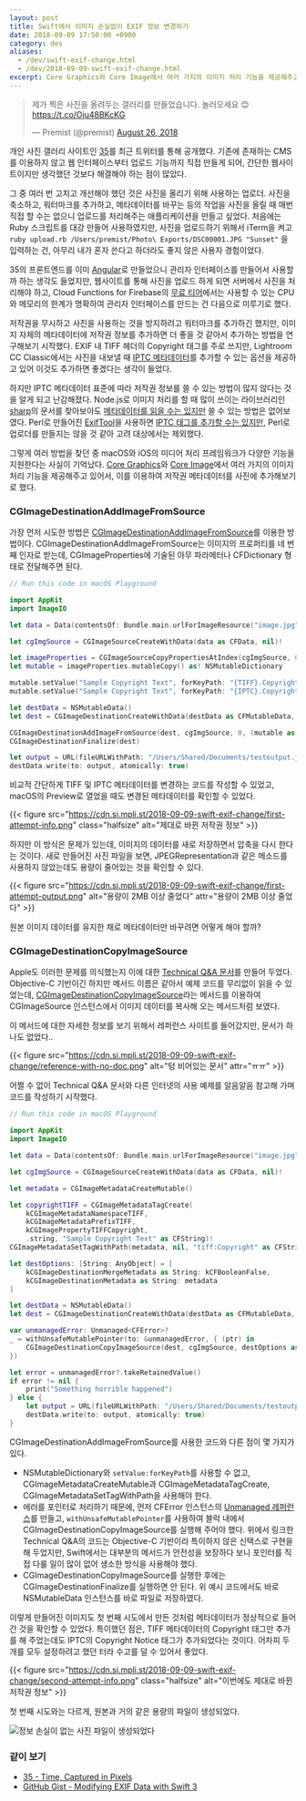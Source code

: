 ```yaml
---
layout: post
title: Swift에서 이미지 손실없이 EXIF 정보 변경하기
date: 2018-09-09 17:50:00 +0900
category: dev
aliases:
  - /dev/swift-exif-change.html
  - /dev/2018-09-09-swift-exif-change.html
excerpt: Core Graphics와 Core Image에서 여러 가지의 이미지 처리 기능을 제공해주고 있어서, 이를 이용하여 저작권 메타데이터를 사진에 추가해보기로 했다.
---
```


<blockquote class="twitter-tweet" data-lang="en"><p lang="ko" dir="ltr">제가 찍은 사진을 올려두는 갤러리를 만들었습니다. 놀러오세요 😊 <a href="https://t.co/Oju48BKcKG">https://t.co/Oju48BKcKG</a></p>&mdash; Premist (@premist) <a href="https://twitter.com/premist/status/1033708178398109699?ref_src=twsrc%5Etfw">August 26, 2018</a></blockquote>
<script async src="https://platform.twitter.com/widgets.js" charset="utf-8"></script>

개인 사진 갤러리 사이트인 [35](https://35.premi.st/)를 최근 트위터를 통해 공개했다. 기존에 존재하는 CMS를 이용하지 않고 웹 인터페이스부터 업로드 기능까지 직접 만들게 되어, 간단한 웹사이트이지만 생각했던 것보다 해결해야 하는 점이 많았다.

그 중 여러 번 고치고 개선해야 했던 것은 사진을 올리기 위해 사용하는 업로더. 사진을 축소하고, 워터마크를 추가하고, 메타데이터를 바꾸는 등의 작업을 사진을 올릴 때 매번 직접 할 수는 없으니 업로드를 처리해주는 애플리케이션을 만들고 싶었다. 처음에는 Ruby 스크립트를 대강 만들어 사용하였지만, 사진을 업로드하기 위해서 iTerm을 켜고 `ruby upload.rb /Users/premist/Photo\ Exports/DSC00001.JPG "Sunset"` 을 입력하는 건, 아무리 내가 혼자 쓴다고 하더라도 좋지 않은 사용자 경험이었다.

35의 프론트엔드를 이미 [Angular](https://angular.io/)로 만들었으니 관리자 인터페이스를 만들어서 사용할까 하는 생각도 들었지만, 웹사이트를 통해 사진을 업로드 하게 되면 서버에서 사진을 처리해야 하고, Cloud Functions for Firebase의 [무료 티어](https://firebase.google.com/pricing/)에서는 사용할 수 있는 CPU와 메모리의 한계가 명확하여 관리자 인터페이스를 만드는 건 다음으로 미루기로 했다.

저작권을 무시하고 사진을 사용하는 것을 방지하려고 워터마크를 추가하긴 했지만, 이미지 자체의 메타데이터에 저작권 정보를 추가하면 더 좋을 것 같아서 추가하는 방법을 연구해보기 시작했다. EXIF 내 TIFF 헤더의 Copyright 태그를 주로 쓰지만, Lightroom CC Classic에서는 사진을 내보낼 때 [IPTC 메타데이터](https://iptc.org/standards/photo-metadata/iptc-standard/)를 추가할 수 있는 옵션을 제공하고 있어 이것도 추가하면 좋겠다는 생각이 들었다.

하지만 IPTC 메타데이터 표준에 따라 저작권 정보를 쓸 수 있는 방법이 많지 않다는 것을 알게 되고 난감해졌다. Node.js로 이미지 처리를 할 때 많이 쓰이는 라이브러리인 [sharp](http://sharp.pixelplumbing.com/)의 문서를 찾아보아도 [메타데이터를 읽을 수는 있지만](http://sharp.pixelplumbing.com/en/stable/api-output/#withmetadata) 쓸 수 있는 방법은 없어보였다. Perl로 만들어진 [ExifTool](https://www.sno.phy.queensu.ca/~phil/exiftool/)을 사용하면 [IPTC 태그를 추가할 수는 있지만](https://unix.stackexchange.com/a/125880), Perl로 업로더를 만들지는 않을 것 같아 고려 대상에서는 제외했다.

그렇게 여러 방법을 찾던 중 macOS와 iOS의 미디어 처리 프레임워크가 다양한 기능을 지원한다는 사실이 기억났다. [Core Graphics](https://developer.apple.com/documentation/coregraphics)와 [Core Image](https://developer.apple.com/documentation/coreimage)에서 여러 가지의 이미지 처리 기능을 제공해주고 있어서, 이를 이용하여 저작권 메타데이터를 사진에 추가해보기로 했다.

### CGImageDestinationAddImageFromSource

가장 먼저 시도한 방법은 [CGImageDestinationAddImageFromSource](https://developer.apple.com/documentation/imageio/1465143-cgimagedestinationaddimagefromso)를 이용한 방법이다. CGImageDestinationAddImageFromSource는 이미지의 프로퍼티를 네 번째 인자로 받는데, CGImageProperties에 기술된 아무 파라메터나 CFDictionary 형태로 전달해주면 된다.

```swift
// Run this code in macOS Playground

import AppKit
import ImageIO

let data = Data(contentsOf: Bundle.main.urlForImageResource("image.jpg")!)

let cgImgSource = CGImageSourceCreateWithData(data as CFData, nil)!

let imageProperties = CGImageSourceCopyPropertiesAtIndex(cgImgSource, 0, nil)! as NSDictionary
let mutable = imageProperties.mutableCopy() as! NSMutableDictionary

mutable.setValue("Sample Copyright Text", forKeyPath: "{TIFF}.Copyright")
mutable.setValue("Sample Copyright Text", forKeyPath: "{IPTC}.CopyrightNotice")

let destData = NSMutableData()
let dest = CGImageDestinationCreateWithData(destData as CFMutableData, CGImageSourceGetType(cgImgSource)!, 1, nil)!

CGImageDestinationAddImageFromSource(dest, cgImgSource, 0, (mutable as CFDictionary))
CGImageDestinationFinalize(dest)

let output = URL(fileURLWithPath: "/Users/Shared/Documents/testoutput.jpg")
destData.write(to: output, atomically: true)
```

비교적 간단하게 TIFF 및 IPTC 메타데이터를 변경하는 코드를 작성할 수 있었고, macOS의 Preview로 열었을 때도 변경된 메타데이터를 확인할 수 있었다.


{{< figure
  src="https://cdn.si.mpli.st/2018-09-09-swift-exif-change/first-attempt-info.png"
  class="halfsize"
  alt="제대로 바뀐 저작권 정보" >}}

하지만 이 방식은 문제가 있는데, 이미지의 데이터를 새로 저장하면서 압축을 다시 한다는 것이다. 새로 만들어진 사진 파일을 보면, JPEGRepresentation과 같은 메소드를 사용하지 않았는데도 용량이 줄어있는 것을 확인할 수 있다.

{{< figure
  src="https://cdn.si.mpli.st/2018-09-09-swift-exif-change/first-attempt-output.png"
  alt="용량이 2MB 이상 줄었다"
  attr="용량이 2MB 이상 줄었다" >}}

원본 이미지 데이터를 유지한 채로 메타데이터만 바꾸려면 어떻게 해야 할까?

### CGImageDestinationCopyImageSource

Apple도 이러한 문제를 의식했는지 이에 대한 [Technical Q&A 문서](https://developer.apple.com/library/archive/qa/qa1895/_index.html)를 만들어 두었다. Objective-C 기반이긴 하지만 메서드 이름은 같아서 예제 코드를 무리없이 읽을 수 있었는데, [CGImageDestinationCopyImageSource](https://developer.apple.com/documentation/imageio/1465189-cgimagedestinationcopyimagesourc)라는 메서드를 이용하여 CGImageSource 인스턴스에서 이미지 데이터를 복사해 오는 메서드처럼 보였다.

이 메서드에 대한 자세한 정보를 보기 위해서 레퍼런스 사이트를 들어갔지만, 문서가 하나도 없었다..


{{< figure
  src="https://cdn.si.mpli.st/2018-09-09-swift-exif-change/reference-with-no-doc.png"
  alt="텅 비어있는 문서"
  attr="ㅠㅠ" >}}

어쩔 수 없이 Technical Q&A 문서와 다른 인터넷의 사용 예제를 알음알음 참고해 가며 코드를 작성하기 시작했다.

```swift
// Run this code in macOS Playground

import AppKit
import ImageIO

let data = Data(contentsOf: Bundle.main.urlForImageResource("image.jpg")!)

let cgImgSource = CGImageSourceCreateWithData(data as CFData, nil)!

let metadata = CGImageMetadataCreateMutable()

let copyrightTIFF = CGImageMetadataTagCreate(
    kCGImageMetadataNamespaceTIFF,
    kCGImageMetadataPrefixTIFF,
    kCGImagePropertyTIFFCopyright,
    .string, "Sample Copyright Text" as CFString)!
CGImageMetadataSetTagWithPath(metadata, nil, "tiff:Copyright" as CFString, copyrightTIFF)

let destOptions: [String: AnyObject] = [
    kCGImageDestinationMergeMetadata as String: kCFBooleanFalse,
    kCGImageDestinationMetadata as String: metadata
]

let destData = NSMutableData()
let dest = CGImageDestinationCreateWithData(destData as CFMutableData, CGImageSourceGetType(cgImgSource)!, 1, nil)!

var unmanagedError: Unmanaged<CFError>?
_ = withUnsafeMutablePointer(to: &unmanagedError, { (ptr) in
    CGImageDestinationCopyImageSource(dest, cgImgSource, destOptions as CFDictionary, ptr)
})

let error = unmanagedError?.takeRetainedValue()
if error != nil {
    print("Something horrible happened")
} else {
    let output = URL(fileURLWithPath: "/Users/Shared/Documents/testoutput.jpg")
    destData.write(to: output, atomically: true)
}
```

CGImageDestinationAddImageFromSource를 사용한 코드와 다른 점이 몇 가지가 있다.

- NSMutableDictionary와 `setValue:forKeyPath`를 사용할 수 없고, CGImageMetadataCreateMutable과 CGImageMetadataTagCreate, CGImageMetadataSetTagWithPath을 사용해야 한다.
- 에러를 포인터로 처리하기 때문에, 먼저 CFError 인스턴스의 [Unmanaged 레퍼런스](https://developer.apple.com/documentation/swift/unmanaged)를 만들고, `withUnsafeMutablePointer`를 사용하여 블럭 내에서 CGImageDestinationCopyImageSource를 실행해 주어야 했다. 위에서 링크한 Technical Q&A의 코드는 Objective-C 기반이라 특이하지 않은 신택스로 구현을 해 두었지만, Swift에서는 대부분의 메서드가 안전성을 보장하다 보니 포인터를 직접 다룰 일이 많이 없어 생소한 방식을 사용해야 했다.
- CGImageDestinationCopyImageSource를 실행한 후에는 CGImageDestinationFinalize를 실행하면 안 된다. 위 예시 코드에서도 바로 NSMutableData 인스턴스를 바로 파일로 저장하였다.

이렇게 만들어진 이미지도 첫 번째 시도에서 만든 것처럼 메타데이터가 정상적으로 들어간 것을 확인할 수 있었다. 특이했던 점은, TIFF 메타데이터의 Copyright 태그만 추가를 해 주었는데도 IPTC의 Copyright Notice 태그가 추가되었다는 것이다. 어차피 두 개를 모두 설정하려고 했던 터라 수고를 덜 수 있어서 좋았다.

{{< figure
  src="https://cdn.si.mpli.st/2018-09-09-swift-exif-change/second-attempt-info.png"
  class="halfsize"
  alt="이번에도 제대로 바뀐 저작권 정보" >}}

첫 번째 시도와는 다르게, 원본과 거의 같은 용량의 파일이 생성되었다.

![정보 손실이 없는 사진 파일이 생성되었다](https://cdn.si.mpli.st/2018-09-09-swift-exif-change/second-attempt-output.png)

### 같이 보기

- [35 - Time, Captured in Pixels](https://35.premi.st/)
- [GitHub Gist - Modifying EXIF Data with Swift 3](https://gist.github.com/kwylez/a4b6ec261e52970e1fa5dd4ccfe8898f)
